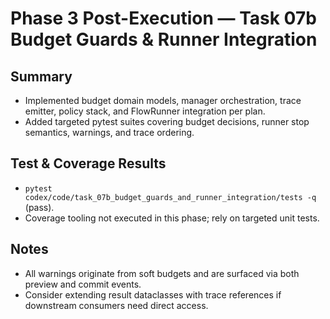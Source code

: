 # Phase 3 Post-Execution — Task 07b Budget Guards & Runner Integration

## Summary
- Implemented budget domain models, manager orchestration, trace emitter, policy stack, and FlowRunner integration per plan.
- Added targeted pytest suites covering budget decisions, runner stop semantics, warnings, and trace ordering.

## Test & Coverage Results
- `pytest codex/code/task_07b_budget_guards_and_runner_integration/tests -q` (pass).
- Coverage tooling not executed in this phase; rely on targeted unit tests.

## Notes
- All warnings originate from soft budgets and are surfaced via both preview and commit events.
- Consider extending result dataclasses with trace references if downstream consumers need direct access.
